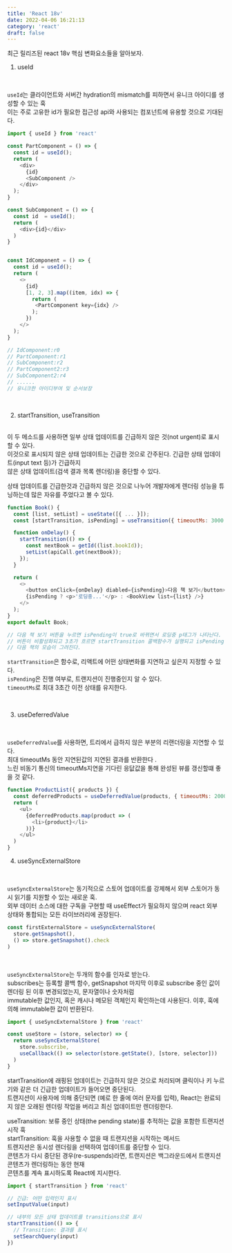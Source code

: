 ```yaml
---
title: 'React 18v'
date: 2022-04-06 16:21:13
category: 'react'
draft: false
---
```


최근 릴리즈된 react 18v 핵심 변화요소들을 알아보자. <br />

1. useId

<br />

`useId`는 클라이언트와 서버간 hydration의 mismatch를 피하면서 유니크 아이디를 생성할 수 있는 훅 <br />
이는 주로 고유한 id가 필요한 접근성 api와 사용되는 컴포넌트에 유용할 것으로 기대된다. <br />

```javascript
import { useId } from 'react'

const PartComponent = () => {
  const id = useId();
  return (
    <div>
      {id}
      <SubComponent />
    </div>
  );
}

const SubComponent = () => {
  const id  = useId();
  return (
    <div>{id}</div>
  )
}


const IdComponent = () => {
  const id = useId();
  return (
    <>
      {id}
      [1, 2, 3].map((item, idx) => {
        return (
         <PartComponent key={idx} />
        );
      })
    </>
  );
}

// IdComponent:r0
// PartComponent:r1
// SubComponent:r2
// PartComponent2:r3
// SubComponent2:r4
// ......
// 유니크한 아이디부여 및 순서보장
```

<br />

2. startTransition, useTransition

<br />
이 두 메소드를 사용하면 일부 상태 업데이트를 긴급하지 않은 것(not urgent)로 표시할 수 있다. <br />
이것으로 표시되지 않은 상태 업데이트는 긴급한 것으로 간주된다. 긴급한 상태 업데이트(input text 등)가 긴급하지 <br />
않은 상태 업데이트(검색 결과 목록 렌더링)을 중단할 수 있다. <br />

상태 업데이트를 긴급한것과 긴급하지 않은 것으로 나누어 개발자에게 렌더링 성능을 튜닝하는데 많은 자유를 주었다고 볼 수 있다. <br />

```javascript
function Book() {
  const [list, setList] = useState([{ ... }]);
  const [startTransition, isPending] = useTransition({ timeoutMs: 3000 });

  function onDelay() {
    startTransition(() => {
      const nextBook = getId((list.bookId));
      setList(apiCall.get(nextBook));
    });
  }

  return (
    <>
      <button onClick={onDelay} diabled={isPending}>다음 책 보기</button>
      {isPending ? <p>'로딩중...'</p> : <BookView list={list} />}
    </>
  );
}
export default Book;

// 다음 책 보기 버튼을 누르면 isPending이 true로 바뀌면서 로딩중 p태그가 나타난다.
// 버튼이 비활성화되고 3초가 흐르면 startTransition 콜백함수가 실행되고 isPending이 기본값으로 바뀌며
// 다음 책의 모습이 그려진다.
```

`startTransition`은 함수로, 리액트에 어떤 상태변화를 지연하고 싶은지 지정할 수 있다.<br />
`isPending`은 진행 여부로, 트랜지션이 진행중인지 알 수 있다.<br />
`timeoutMs`로 최대 3초간 이전 상태를 유지한다.<br />

<br />

3. useDeferredValue

<br />

`useDeferredValue`를 사용하면, 트리에서 급하지 않은 부분의 리랜더링을 지연할 수 있다.<br />
최대 timeoutMs 동안 지연된값의 지연된 결과를 반환한다 .<br />
느린 비동기 통신의 timeoutMs지연을 기다린 응닶값을 통해 완성된 뷰를 갱신할떄 좋을 것 같다.<br />

```javascript
function ProductList({ products }) {
  const deferredProducts = useDeferredValue(products, { timeoutMs: 2000 })
  return (
    <ul>
      {deferredProducts.map(product => (
        <li>{product}</li>
      ))}
    </ul>
  )
}
```

4. useSyncExternalStore

<br />

`useSyncExternalStore`는 동기적으로 스토어 업데이트를 강제해서 외부 스토어가 동시 읽기를 지원할 수 있는 새로운 훅. <br />
외부 데이터 소스에 대한 구독을 구현할 때 useEffect가 필요하지 않으며 react 외부 상태와 통합되는 모든 라이브러리에 권장된다. <br />

```javascript
const firstExternalStore = useSyncExternalStore(
  store.getSnapshot(),
  () => store.getSnapshot().check
)
```

<br />

`useSyncExternalStore`는 두개의 함수를 인자로 받는다. <br />
subscribes는 등록할 콜백 함수, getSnapshot 마지막 이후로 subscribe 중인 값이 렌더링 된 이후 변경되었는지, 문자열이나 숫자처럼 <br />
immutable한 값인지, 혹은 캐시나 메모된 객체인지 확인하는데 사용된다. 이후, 훅에 의해 immutable한 값이 반환된다. <br />

```javascript
import { useSyncExternalStore } from 'react'

const useStore = (store, selector) => {
  return useSyncExternalStore(
    store.subscribe,
    useCallback(() => selector(store.getState(), [store, selector]))
  )
}
```

startTransition에 래핑된 업데이트는 긴급하지 않은 것으로 처리되며 클릭이나 키 누르기와 같은 더 긴급한 업데이트가 들어오면 중단된다. <br />
트랜지션이 사용자에 의해 중단되면 (예로 한 줄에 여러 문자를 입력), React는 완료되지 않은 오래된 렌더링 작업을 버리고 최신 업데이트만 렌더링한다.<br />

useTransition: 보류 중인 상태(the pending state)를 추적하는 값을 포함한 트랜지션 시작 훅<br />
startTransition: 훅을 사용할 수 없을 때 트랜지션을 시작하는 메서드<br />
트랜지션은 동시성 렌더링을 선택하여 업데이트를 중단할 수 있다. <br />
콘텐츠가 다시 중단된 경우(re-suspends)라면, 트랜지션은 백그라운드에서 트랜지션 콘텐츠가 렌더링하는 동안 현재<br /> 콘텐츠를 계속 표시하도록 React에 지시한다.<br />

```javascript
import { startTransition } from 'react'

// 긴급: 어떤 입력인지 표시
setInputValue(input)

// 내부의 모든 상태 업데이트를 transitions으로 표시
startTransition(() => {
  // Transition: 결과를 표시
  setSearchQuery(input)
})
```
